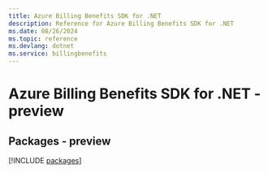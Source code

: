 ```yaml
---
title: Azure Billing Benefits SDK for .NET
description: Reference for Azure Billing Benefits SDK for .NET
ms.date: 08/26/2024
ms.topic: reference
ms.devlang: dotnet
ms.service: billingbenefits
---
```

# Azure Billing Benefits SDK for .NET - preview
## Packages - preview
[!INCLUDE [packages](billing-benefits-index.md)]